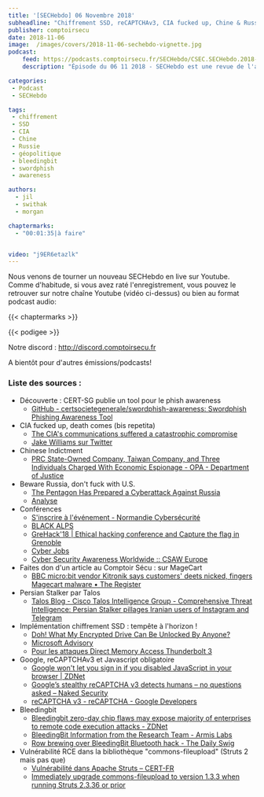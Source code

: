 ```yaml
---
title: '[SECHebdo] 06 Novembre 2018'
subheadline: "Chiffrement SSD, reCAPTCHAv3, CIA fucked up, Chine & Russie #cybergéopol, Bleedingbit, Confs à venir, Swordphish, etc."
publisher: comptoirsecu
date: 2018-11-06
image:  /images/covers/2018-11-06-sechebdo-vignette.jpg
podcast:
    feed: https://podcasts.comptoirsecu.fr/SECHebdo/CSEC.SECHebdo.2018-11-06.mp3
    description: "Épisode du 06 11 2018 - SECHebdo est une revue de l'actualité cybersécurité réalisée en live sur Youtube, généralement le mardi soir."

categories:
 - Podcast
 - SECHebdo

tags:
 - chiffrement
 - SSD
 - CIA 
 - Chine
 - Russie 
 - géopolitique
 - bleedingbit
 - swordphish
 - awareness

authors:
  - jil
  - swithak
  - morgan

chaptermarks:
  - "00:01:35|à faire"


video: "j9ER6etazlk"
---
```


Nous venons de tourner un nouveau SECHebdo en live sur Youtube. Comme d'habitude, si vous avez raté l'enregistrement, vous pouvez le retrouver sur notre chaîne Youtube (vidéo ci-dessus) ou bien au format podcast audio:

{{< chaptermarks >}}

{{< podigee >}}

Notre discord : <http://discord.comptoirsecu.fr>

A bientôt pour d'autres émissions/podcasts!

### Liste des sources :

*  Découverte : CERT-SG publie un tool pour le phish awareness 
	* [GitHub - certsocietegenerale/swordphish-awareness: Swordphish Phishing Awareness Tool](https://github.com/certsocietegenerale/swordphish-awareness)
*  CIA fucked up, death comes (bis repetita)
	* [The CIA's communications suffered a catastrophic compromise](https://www.yahoo.com/news/cias-communications-suffered-catastrophic-compromise-started-iran-090018710.html?.tsrc=fauxdal)
	* [Jake Williams sur Twitter](https://twitter.com/MalwareJake/status/1058454939519848448)
*  Chinese Indictment
	* [PRC State-Owned Company, Taiwan Company, and Three Individuals Charged With Economic Espionage - OPA - Department of Justice](https://www.justice.gov/opa/pr/prc-state-owned-company-taiwan-company-and-three-individuals-charged-economic-espionage)
*  Beware Russia, don't fuck with U.S.
	* [The Pentagon Has Prepared a Cyberattack Against Russia](https://www.thedailybeast.com/the-pentagon-has-prepared-a-cyber-attack-against-russia)
	* [Analyse](https://twitter.com/SwitHak/status/1058376298026942464)
*  Conférences
	* [S'inscrire à l'événement - Normandie Cybersécurité](https://normandiecybersecurite.com/inscription/)
	* [BLACK ALPS](http://blackalps.ch/)
	* [GreHack'18 | Ethical hacking conference and Capture the flag in Grenoble](https://grehack.fr)
	* [Cyber Jobs](https://jobs.cyberjobs.fr)
	* [Cyber Security Awareness Worldwide :: CSAW Europe](https://csaw.engineering.nyu.edu/intl-locations/csaw-europe)
*  Faites don d'un article au Comptoir Sécu : sur MageCart
	* [BBC micro:bit vendor Kitronik says customers' deets nicked, fingers Magecart malware • The Register](https://www.theregister.co.uk/2018/11/02/kitronik_online_shop_malware/)
*  Persian Stalker par Talos
	* [Talos Blog - Cisco Talos Intelligence Group - Comprehensive Threat Intelligence: Persian Stalker pillages Iranian users of Instagram and Telegram](https://blog.talosintelligence.com/2018/11/persian-stalker.html)
*  Implémentation chiffrement SSD : tempête à l'horizon !
	* [Doh! What My Encrypted Drive Can Be Unlocked By Anyone?](https://medium.com/asecuritysite-when-bob-met-alice/doh-what-my-encrypted-drive-can-be-unlocked-by-anyone-a495f6653581)
	* [Microsoft Advisory](https://portal.msrc.microsoft.com/en-us/security-guidance/advisory/ADV180028)
	* [Pour les attaques Direct Memory Access Thunderbolt 3](https://support.microsoft.com/en-gb/help/4057300/devices-not-working-before-log-on-a-computer-running-windows-10)
*  Google, reCAPTCHAv3 et Javascript obligatoire
	* [Google won't let you sign in if you disabled JavaScript in your browser | ZDNet](https://www.zdnet.com/article/google-wont-let-you-sign-in-if-you-disabled-javascript-in-your-browser/)
	* [Google’s stealthy reCAPTCHA v3 detects humans – no questions asked – Naked Security](https://nakedsecurity.sophos.com/2018/10/31/googles-stealthy-recaptcha-v3-detects-humans-no-questions-asked/)
	* [reCAPTCHA v3 - reCAPTCHA - Google Developers](https://developers.google.com/recaptcha/docs/v3)
*  Bleedingbit
	* [Bleedingbit zero-day chip flaws may expose majority of enterprises to remote code execution attacks - ZDNet](https://www.zdnet.com/article/new-bleedingbit-zero-day-vulnerabilities-impact-majority-of-enterprises-at-the-chip-level/)
	* [BleedingBit Information from the Research Team - Armis Labs](https://armis.com/bleedingbit/)
	* [Row brewing over BleedingBit Bluetooth hack - The Daily Swig](https://portswigger.net/daily-swig/row-brewing-over-bleedingbit-bluetooth-hack)
*  Vulnérabilité RCE dans la bibliothèque "commons-fileupload" (Struts 2 mais pas que)
	* [Vulnérabilité dans Apache Struts – CERT-FR](https://www.cert.ssi.gouv.fr/avis/CERTFR-2018-AVI-531/)
	* [Immediately upgrade commons-fileupload to version 1.3.3 when running Struts 2.3.36 or prior](http://mail-archives.us.apache.org/mod_mbox/www-announce/201811.mbox/%3CCAMopvkMo8WiP%3DfqVQuZ1Fyx%3D6CGz0Epzfe0gG5XAqP1wdJCoBQ%40mail.gmail.com%3E)

